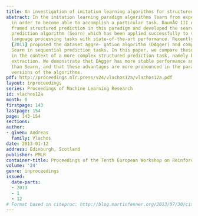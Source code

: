 ```yaml
---
title: An investigation of imitation learning algorithms for structured prediction
abstract: In the imitation learning paradigm algorithms learn from expert demonstrations
  in order to become able to accomplish a particular task. DaumÃ© III et al. [2009]
  framed structured prediction in this paradigm and developed the search-based structured
  prediction algorithm (Searn) which has been applied successfully to various natural
  language processing tasks with state-of-the-art performance. Recently, Ross et al.
  [2011] proposed the dataset aggre- gation algorithm (DAgger) and compared it with
  Searn in sequential prediction tasks. In this paper, we compare these two algorithms
  in the context of a more complex structured prediction task, namely biomedical event
  extraction. We demonstrate that DAgger has more stable performance and faster learning
  than Searn, and that these advantages are more pronounced in the parameter-free
  versions of the algorithms.
pdf: http://proceedings.mlr.press/v24/vlachos12a/vlachos12a.pdf
layout: inproceedings
series: Proceedings of Machine Learning Research
id: vlachos12a
month: 0
firstpage: 143
lastpage: 154
page: 143-154
sections: 
author:
- given: Andreas
  family: Vlachos
date: 2013-01-12
address: Edinburgh, Scotland
publisher: PMLR
container-title: Proceedings of the Tenth European Workshop on Reinforcement Learning
volume: '24'
genre: inproceedings
issued:
  date-parts:
  - 2013
  - 1
  - 12
# Format based on citeproc: http://blog.martinfenner.org/2013/07/30/citeproc-yaml-for-bibliographies/
---
```

